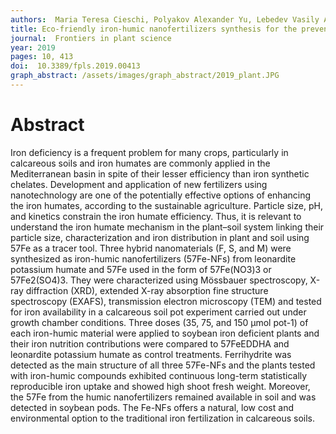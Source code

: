 ```yaml
---
authors:  Maria Teresa Cieschi, Polyakov Alexander Yu, Lebedev Vasily A., Volkov Dmitry S., Pankratov Denis A., Veligzhanin Alexey A., Perminova Irina V., Lucena Juan J. 
title: Eco-friendly iron-humic nanofertilizers synthesis for the prevention of iron chlorosis in soybean (Glycine max) grown in calcareous soil
journal:  Frontiers in plant science
year: 2019
pages: 10, 413
doi:  10.3389/fpls.2019.00413
graph_abstract: /assets/images/graph_abstract/2019_plant.JPG
---
```



# Abstract

Iron deficiency is a frequent problem for many crops, particularly in calcareous soils and iron humates are commonly applied in the Mediterranean basin in spite of their lesser efficiency than iron synthetic chelates. Development and application of new fertilizers using nanotechnology are one of the potentially effective options of enhancing the iron humates, according to the sustainable agriculture. Particle size, pH, and kinetics constrain the iron humate efficiency. Thus, it is relevant to understand the iron humate mechanism in the plant–soil system linking their particle size, characterization and iron distribution in plant and soil using 57Fe as a tracer tool. Three hybrid nanomaterials (F, S, and M) were synthesized as iron-humic nanofertilizers (57Fe-NFs) from leonardite potassium humate and 57Fe used in the form of 57Fe(NO3)3 or 57Fe2(SO4)3. They were characterized using Mössbauer spectroscopy, X-ray diffraction (XRD), extended X-ray absorption fine structure spectroscopy (EXAFS), transmission electron microscopy (TEM) and tested for iron availability in a calcareous soil pot experiment carried out under growth chamber conditions. Three doses (35, 75, and 150 μmol pot-1) of each iron-humic material were applied to soybean iron deficient plants and their iron nutrition contributions were compared to 57FeEDDHA and leonardite potassium humate as control treatments. Ferrihydrite was detected as the main structure of all three 57Fe-NFs and the plants tested with iron-humic compounds exhibited continuous long-term statistically reproducible iron uptake and showed high shoot fresh weight. Moreover, the 57Fe from the humic nanofertilizers remained available in soil and was detected in soybean pods. The Fe-NFs offers a natural, low cost and environmental option to the traditional iron fertilization in calcareous soils.